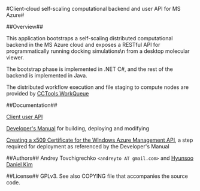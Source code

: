 #Client-cloud self-scaling computational backend and user API for MS Azure#

##Overview##

This application bootstraps a self-scaling distributed computational backend in the MS Azure cloud
and exposes a RESTful API for programmatically running docking simulations\n
from a desktop molecular viewer.

The bootstrap phase is implemented in .NET C#, and the rest of the backend is implemented in Java.

The distributed workflow execution and file staging to compute nodes are provided by [CCTools WorkQueue](http://ccl.cse.nd.edu/software/)

##Documentation##

[Client user API](UserManual.md)

[Developer's Manual](DeveloperManual.txt) for building, deploying and modifying

[Creating a x509 Certificate for the Windows Azure Management API](CreatingJavaCertificate.html), a step required for deployment as referenced by the Developer's Manual

##Authors##
Andrey Tovchigrechko `<andreyto AT gmail.com>` and [Hyunsoo Daniel Kim](https://www.linkedin.com/pub/hyunsoo-daniel-kim/14/1a5/166)

##License##
GPLv3. See also COPYING file that accompanies the source code.